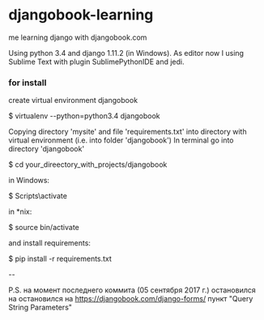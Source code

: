 # djangobook-learning
me learning django with djangobook.com

Using python 3.4 and django 1.11.2 (in Windows).
As editor now I using Sublime Text with plugin SublimePythonIDE and jedi.

### for install

create virtual environment djangobook

$ virtualenv --python=python3.4 djangobook

Copying directory 'mysite' and file 'requirements.txt' into directory with virtual environment (i.e. into folder 'djangobook') 
In terminal go into directory 'djangobook'

$ cd your_direectory_with_projects/djangobook

in Windows:

$ Scripts\activate

in *nix:

$ source bin/activate

and install requirements:

$ pip install -r requirements.txt


--

P.S. на момент последнего коммита (05 сентября 2017 г.) остановился на остановился на https://djangobook.com/django-forms/ пункт "Query String Parameters"
